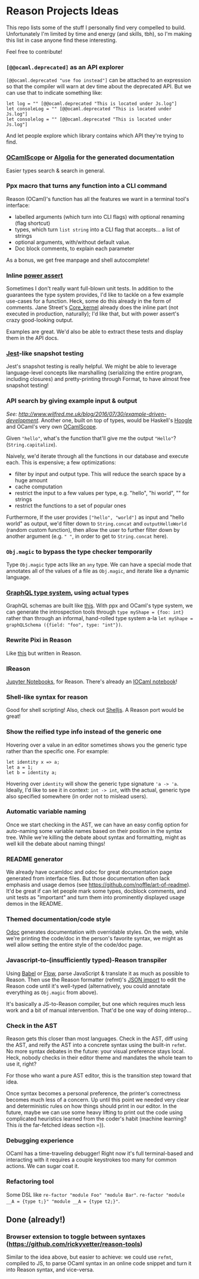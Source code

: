# Reason Projects Ideas

This repo lists some of the stuff I personally find very compelled to build. Unfortunately I'm limited by time and energy (and skills, tbh), so I'm making this list in case anyone find these interesting.

Feel free to contribute!

### `[@@ocaml.deprecated]` as an API explorer
`[@@ocaml.deprecated "use foo instead"]` can be attached to an expression so that the compiler will warn at dev time about the deprecated API. But we can use that to indicate something like:

```reason
let log = "" [@@ocaml.deprecated "This is located under Js.log"]
let consoleLog = "" [@@ocaml.deprecated "This is located under Js.log"]
let consolelog = "" [@@ocaml.deprecated "This is located under Js.log"]
```

And let people explore which library contains which API they're trying to find.

### [OCamlScope](http://camlspotter.blogspot.com/2013/06/ocamlscope-new-ocaml-api-search-by.html) or [Algolia](https://www.algolia.com) for the generated documentation

Easier types search & search in general.

### Ppx macro that turns any function into a CLI command
Reason (OCaml)'s function has all the features we want in a terminal tool's interface:
- labelled arguments (which turn into CLI flags) with optional renaming (flag shortcut)
- types, which turn `list string` into a CLI flag that accepts... a list of strings
- optional arguments, with/without default value.
- Doc block comments, to explain each parameter

As a bonus, we get free manpage and shell autocomplete!

### Inline [power assert](https://github.com/power-assert-js/power-assert)
Sometimes I don't really want full-blown unit tests. In addition to the guarantees the type system provides, I'd like to tackle on a few example use-cases for a function. Heck, some do this already in the form of comments. Jane Street's [Core_kernel](https://github.com/janestreet/core_kernel/blob/master/src/core_array.ml#L302) already does the inline part (not executed in production, naturally); I'd like that, but with power assert's crazy good-looking output.

Examples are great. We'd also be able to extract these tests and display them in the API docs.

### [Jest](https://facebook.github.io/jest/)-like snapshot testing
Jest's snapshot testing is really helpful. We might be able to leverage language-level concepts like marshalling (serializing the entire program, including closures) and pretty-printing through Format, to have almost free snapshot testing!

### API search by giving example input & output
*See: http://www.wilfred.me.uk/blog/2016/07/30/example-driven-development*. Another one, built on top of types, would be Haskell's [Hoogle](https://www.haskell.org/hoogle/) and OCaml's very own [OCamlScope](https://github.com/camlspotter/ocamloscope).

Given `"hello"`, what's the function that'll give me the output `"Hello"`? (`String.capitalize`).

Naively, we'd iterate through all the functions in our database and execute each. This is expensive; a few optimizations:
- filter by input and output type. This will reduce the search space by a huge amount
- cache computation
- restrict the input to a few values per type, e.g. "hello", "hi world", "" for strings
- restrict the functions to a set of popular ones

Furthermore, If the user provides `["hello", "world"]` as input and "hello world" as output, we'd filter down to `String.concat` and `outputHelloWorld` (random custom function), then allow the user to further filter down by another argument (e.g. `" "`, in order to get to `String.concat` here).

### `Obj.magic` to bypass the type checker temporarily
Type `Obj.magic` type acts like an `any` type. We can have a special mode that annotates all of the values of a file as `Obj.magic`, and iterate like a dynamic language.

### [GraphQL type system](http://graphql.org/docs/typesystem/), using actual types
GraphQL schemas are built like [this](http://graphql.org/blog/#building-the-graphql-schema). With ppx and OCaml's type system, we can generate the introspection tools through `type myShape = {foo: int}` rather than through an informal, hand-rolled type system a-la `let myShape = graphQLSchema ({field: "foo", type: "int"})`.

### Rewrite Pixi in Reason
Like [this](https://github.com/pixijs/pixi.js) but written in Reason.

### IReason

[Jupyter Notebooks](http://jupyter.org), for Reason. There's already an [IOCaml notebook](https://github.com/andrewray/iocaml)!

### Shell-like syntax for reason
Good for shell scripting! Also, check out [Shelljs](https://github.com/shelljs/shelljs). A Reason port would be great!

### Show the reified type info instead of the generic one
Hovering over a value in an editor sometimes shows you the generic type rather than the specific one. For example:

```
let identity x => a;
let a = 1;
let b = identity a;
```

Hovering over `identity` will show the generic type signature `'a -> 'a`. Ideally, I'd like to see it in context: `int -> int`, with the actual, generic type also specified somewhere (in order not to mislead users).

### Automatic variable naming
Once we start checking in the AST, we can have an easy config option for auto-naming some variable names based on their position in the syntax tree. While we're killing the debate about syntax and formatting, might as well kill the debate about naming things!

### README generator
We already have ocamldoc and odoc for great documentation page generated from interface files. But those documentation often lack emphasis and usage demos (see https://github.com/noffle/art-of-readme). It'd be great if can let people mark some types, docblock comments, and unit tests as "important" and turn them into prominently displayed usage demos in the README.

### Themed documentation/code style

[Odoc](https://github.com/ocaml-doc/odoc) generates documentation with overridable styles. On the web, while we're printing the code/doc in the person's favorite syntax, we might as well allow setting the entire style of the code/doc page.

### Javascript-to-(insufficiently typed)-Reason transpiler
Using [Babel](http://babeljs.io) or [Flow](https://flowtype.org), parse JavaScript & translate it as much as possible to Reason. Then use the Reason formatter (refmt)'s [JSON import](https://github.com/facebook/reason/pull/724) to edit the Reason code until it's well-typed (alternatively, you could annotate everything as `Obj.magic` from above).

It's basically a JS-to-Reason compiler, but one which requires much less work and a bit of manual intervention. That'd be one way of doing interop...

### Check in the AST
Reason gets this closer than most languages. Check in the AST, diff using the AST, and reify the AST into a concrete syntax using the built-in `refmt`. No more syntax debates in the future: your visual preference stays local. Heck, nobody checks in their editor theme and mandates the whole team to use it, right?

For those who want a pure AST editor, this is the transition step toward that idea.

Once syntax becomes a personal preference, the printer's correctness becomes much less of a concern. Up until this point we needed very clear and deterministic rules on how things should print in our editor. In the future, maybe we can use some heavy lifting to print out the code using complicated heuristics learned from the coder's habit (machine learning? This *is* the far-fetched ideas section =)).

### Debugging experience
OCaml has a time-traveling debugger! Right now it's full terminal-based and interacting with it requires a couple keystrokes too many for common actions. We can sugar coat it.

### Refactoring tool
Some DSL like `re-factor "module Foo" "module Bar"`. `re-factor "module __A = {type t;}" "module __A = {type t2;}"`.

## Done (already!)

### Browser extension to toggle between syntaxes (https://github.com/rickyvetter/reason-tools)
Similar to the idea above, but easier to achieve: we could use `refmt`, compiled to JS, to parse OCaml syntax in an online code snippet and turn it into Reason syntax, and vice-versa.
